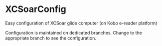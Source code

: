 # XCSoarConfig
Easy configuration of XCSoar glide computer (on Kobo e-reader platform)

Configuration is maintained on dedicated branches. Change to the appropriate branch to see the configuration.

